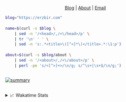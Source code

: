 <div dir="auto">
  <p dir="auto" align="center">
  </p>
  <p dir="auto" align="center">
    <a href="https://erzbir.com" rel="nofollow">Blog</a> |
    <a href="https://erzbir.com/about/" rel="nofollow">About</a> |
    <a href="mailto:contact@erzbir.com">Email</a>
  </p>
</div>

```bash
blog="https://erzbir.com"

name=$(curl -s $blog \
	| sed -n '/<head>/,/<\/head>/p' \
	| tr '\n' ' ' \
	| sed -n 's:.*<title>\([^<]*\)</title>.*:\1:p')

about=$(curl -s $blog/about \
	| sed -n '/<about>/,/<\/about>/p' \
	| perl -pe 's/<[^>]+>/\n/g; s/^\s+|\s+$/\n/g;')
```

##

<a href="https://github.com/Erzbir">
<img src="https://github-profile-summary-cards.vercel.app/api/cards/profile-details?username=Erzbir&theme=tokyonight" alt="summary">
</a>

##

<details>
<summary>📈 Wakatime Stats</summary>
<br>

![Erzbir's wakatime stats](https://github-readme-stats.vercel.app/api/wakatime?username=Erzbir\&layout=compact)

##

<!--START_SECTION:waka-->
![Code Time](http://img.shields.io/badge/Code%20Time-1%2C481%20hrs%205%20mins-blue)

![Profile Views](http://img.shields.io/badge/Profile%20Views-36-blue)

**🐱 My GitHub Data** 

> 📦 298.5 kB Used in GitHub's Storage 
 > 
> 🏆 219 Contributions in the Year 2025
 > 
> 🚫 Not Opted to Hire
 > 
> 📜 32 Public Repositories 
 > 
> 🔑 13 Private Repositories 
 > 
**I'm a Night 🦉** 

```text
🌞 Morning                217 commits         █████░░░░░░░░░░░░░░░░░░░░   20.13 % 
🌆 Daytime                298 commits         ███████░░░░░░░░░░░░░░░░░░   27.64 % 
🌃 Evening                317 commits         ███████░░░░░░░░░░░░░░░░░░   29.41 % 
🌙 Night                  246 commits         ██████░░░░░░░░░░░░░░░░░░░   22.82 % 
```
📅 **I'm Most Productive on Tuesday** 

```text
Monday                   142 commits         ███░░░░░░░░░░░░░░░░░░░░░░   13.17 % 
Tuesday                  198 commits         █████░░░░░░░░░░░░░░░░░░░░   18.37 % 
Wednesday                138 commits         ███░░░░░░░░░░░░░░░░░░░░░░   12.80 % 
Thursday                 195 commits         █████░░░░░░░░░░░░░░░░░░░░   18.09 % 
Friday                   137 commits         ███░░░░░░░░░░░░░░░░░░░░░░   12.71 % 
Saturday                 137 commits         ███░░░░░░░░░░░░░░░░░░░░░░   12.71 % 
Sunday                   131 commits         ███░░░░░░░░░░░░░░░░░░░░░░   12.15 % 
```


📊 **This Week I Spent My Time On** 

```text
🕑︎ Time Zone: Asia/Shanghai

💬 Programming Languages: 
Java                     13 hrs 37 mins      █████░░░░░░░░░░░░░░░░░░░░   19.11 % 
SCSS                     11 hrs 19 mins      ████░░░░░░░░░░░░░░░░░░░░░   15.88 % 
JavaScript               11 hrs 17 mins      ████░░░░░░░░░░░░░░░░░░░░░   15.84 % 
HTML                     10 hrs 56 mins      ████░░░░░░░░░░░░░░░░░░░░░   15.35 % 
TypeScript               8 hrs 27 mins       ███░░░░░░░░░░░░░░░░░░░░░░   11.87 % 

🔥 Editors: 
IntelliJ IDEA            70 hrs 51 mins      █████████████████████████   99.40 % 
CLion                    25 mins             ░░░░░░░░░░░░░░░░░░░░░░░░░   00.60 % 

💻 Operating System: 
Mac                      71 hrs 17 mins      █████████████████████████   100.00 % 
```

**I Mostly Code in Java** 

```text
Java                     14 repos            ███████████████░░░░░░░░░░   58.33 % 
HTML                     2 repos             ██░░░░░░░░░░░░░░░░░░░░░░░   08.33 % 
SCSS                     1 repo              █░░░░░░░░░░░░░░░░░░░░░░░░   04.17 % 
JavaScript               1 repo              █░░░░░░░░░░░░░░░░░░░░░░░░   04.17 % 
C                        1 repo              █░░░░░░░░░░░░░░░░░░░░░░░░   04.17 % 
```



**Timeline**

![Lines of Code chart](https://raw.githubusercontent.com/Erzbir/Erzbir/main/assets/bar_graph.png)


 Last Updated on 02/08/2025 18:52:02 UTC
<!--END_SECTION:waka-->

</details>

##
